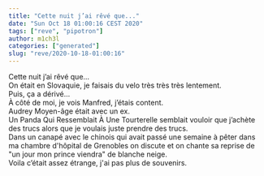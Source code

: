 ```yaml
---
title: "Cette nuit j’ai rêvé que..."
date: "Sun Oct 18 01:00:16 CEST 2020"
tags: ["reve", "pipotron"]
author: m1ch3l
categories: ["generated"]
slug: "reve/2020-10-18-01:00:16"
---
```


Cette nuit j’ai rêvé que...<br>
On était en Slovaquie, je faisais du velo très très très lentement.<br>
Puis, ça a dérivé...<br>
À côté de moi, je vois Manfred, j’étais content.<br>
Audrey Moyen-âge était avec un ex.<br>
Un Panda Qui Ressemblait À Une Tourterelle semblait vouloir que j’achète des trucs alors que je voulais juste prendre des trucs.<br>
Dans un canapé avec le chinois qui avait passé une semaine à pêter dans ma chambre d'hôpital de Grenobles on discute et on chante sa reprise de "un jour mon prince viendra" de blanche neige.<br>
Voila c’était assez étrange, j'ai pas plus de souvenirs.<br>
